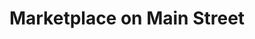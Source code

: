 ---
title: "Marketplace on Main Street"
url: /manchester-center/marketplace-on-main-street/
shop: Kramladen
---